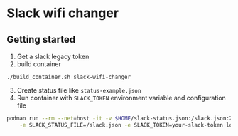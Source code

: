 # Slack wifi changer

## Getting started

1. Get a slack legacy token
2. build container

```shell
./build_container.sh slack-wifi-changer
```

3. Create status file like `status-example.json`
4. Run container with `SLACK_TOKEN` environment variable and configuration file

```bash
podman run --rm --net=host -it -v $HOME/slack-status.json:/slack.json:Z \
    -e SLACK_STATUS_FILE=/slack.json -e SLACK_TOKEN=your-slack-token localhost/slack-wifi-changer ```
